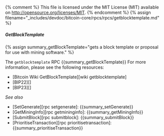 {% comment %}
This file is licensed under the MIT License (MIT) available on
http://opensource.org/licenses/MIT.
{% endcomment %}
{% assign filename="_includes/devdoc/bitcoin-core/rpcs/rpcs/getblocktemplate.md" %}

##### GetBlockTemplate

{% assign summary_getBlockTemplate="gets a block template or proposal for use with mining software." %}

The `getblocktemplate` RPC {{summary_getBlockTemplate}} For more
information, please see the following resources:

* [Bitcoin Wiki GetBlockTemplate][wiki getblocktemplate]
* [BIP22][]
* [BIP23][]

*See also*

* [SetGenerate][rpc setgenerate]: {{summary_setGenerate}}
* [GetMiningInfo][rpc getmininginfo]: {{summary_getMiningInfo}}
* [SubmitBlock][rpc submitblock]: {{summary_submitBlock}}
* [PrioritiseTransaction][rpc prioritisetransaction]: {{summary_prioritiseTransaction}}

